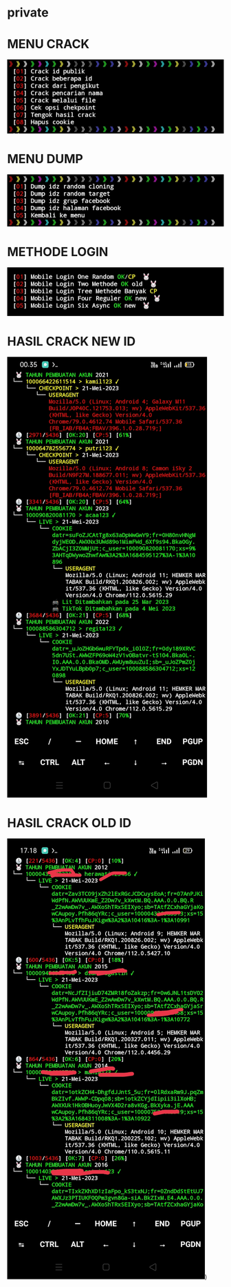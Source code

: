# private
# MENU CRACK
 ![IMG_20220610_041117](https://raw.githubusercontent.com/shinoby10/private/main/IMG_20230521_165600.jpg)
 
 # MENU DUMP
 ![IMG_20220610_041117](https://raw.githubusercontent.com/shinoby10/private/main/IMG_20230521_165826.jpg)
 
 # METHODE LOGIN
 ![IMG_20220610_041117](https://raw.githubusercontent.com/shinoby10/private/main/IMG_20230521_165532.jpg)
 
 # HASIL CRACK NEW ID
 ![IMG_20220610_041117](https://raw.githubusercontent.com/shinoby10/private/main/IMG_20230521_165707.jpg)
 
 # HASIL CRACK OLD ID
 ![IMG_20220610_041117](https://raw.githubusercontent.com/shinoby10/private/main/IMG_20230521_172008.jpg))
